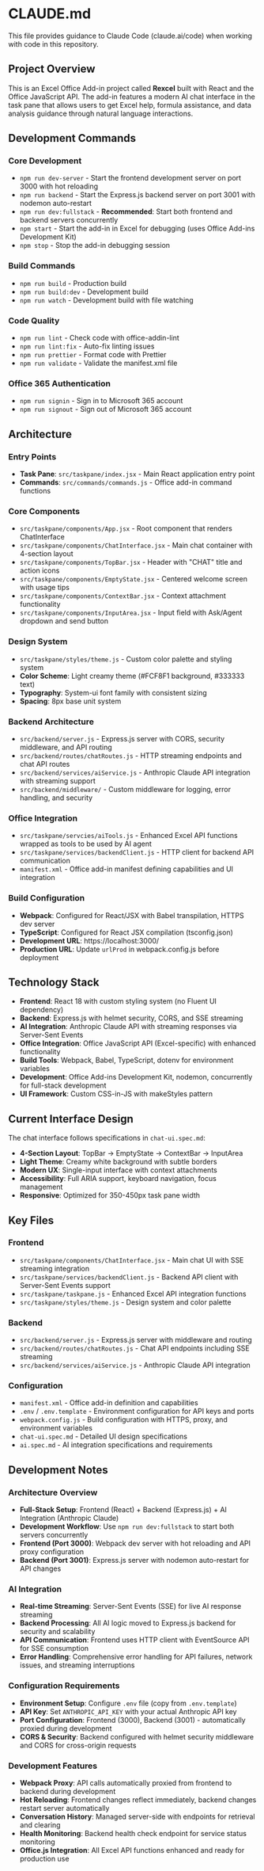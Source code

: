 # CLAUDE.md

This file provides guidance to Claude Code (claude.ai/code) when working with code in this repository.

## Project Overview

This is an Excel Office Add-in project called **Rexcel** built with React and the Office JavaScript API. The add-in features a modern AI chat interface in the task pane that allows users to get Excel help, formula assistance, and data analysis guidance through natural language interactions.

## Development Commands

### Core Development

- `npm run dev-server` - Start the frontend development server on port 3000 with hot reloading
- `npm run backend` - Start the Express.js backend server on port 3001 with nodemon auto-restart
- `npm run dev:fullstack` - **Recommended**: Start both frontend and backend servers concurrently
- `npm start` - Start the add-in in Excel for debugging (uses Office Add-ins Development Kit)
- `npm stop` - Stop the add-in debugging session

### Build Commands

- `npm run build` - Production build
- `npm run build:dev` - Development build
- `npm run watch` - Development build with file watching

### Code Quality

- `npm run lint` - Check code with office-addin-lint
- `npm run lint:fix` - Auto-fix linting issues
- `npm run prettier` - Format code with Prettier
- `npm run validate` - Validate the manifest.xml file

### Office 365 Authentication

- `npm run signin` - Sign in to Microsoft 365 account
- `npm run signout` - Sign out of Microsoft 365 account

## Architecture

### Entry Points

- **Task Pane**: `src/taskpane/index.jsx` - Main React application entry point
- **Commands**: `src/commands/commands.js` - Office add-in command functions

### Core Components

- `src/taskpane/components/App.jsx` - Root component that renders ChatInterface
- `src/taskpane/components/ChatInterface.jsx` - Main chat container with 4-section layout
- `src/taskpane/components/TopBar.jsx` - Header with "CHAT" title and action icons
- `src/taskpane/components/EmptyState.jsx` - Centered welcome screen with usage tips
- `src/taskpane/components/ContextBar.jsx` - Context attachment functionality
- `src/taskpane/components/InputArea.jsx` - Input field with Ask/Agent dropdown and send button

### Design System

- `src/taskpane/styles/theme.js` - Custom color palette and styling system
- **Color Scheme**: Light creamy theme (#FCF8F1 background, #333333 text)
- **Typography**: System-ui font family with consistent sizing
- **Spacing**: 8px base unit system

### Backend Architecture

- `src/backend/server.js` - Express.js server with CORS, security middleware, and API routing
- `src/backend/routes/chatRoutes.js` - HTTP streaming endpoints and chat API routes
- `src/backend/services/aiService.js` - Anthropic Claude API integration with streaming support
- `src/backend/middleware/` - Custom middleware for logging, error handling, and security

### Office Integration

- `src/taskpane/servcies/aiTools.js` - Enhanced Excel API functions wrapped as tools to be used by AI agent
- `src/taskpane/services/backendClient.js` - HTTP client for backend API communication
- `manifest.xml` - Office add-in manifest defining capabilities and UI integration

### Build Configuration

- **Webpack**: Configured for React/JSX with Babel transpilation, HTTPS dev server
- **TypeScript**: Configured for React JSX compilation (tsconfig.json)
- **Development URL**: https://localhost:3000/
- **Production URL**: Update `urlProd` in webpack.config.js before deployment

## Technology Stack

- **Frontend**: React 18 with custom styling system (no Fluent UI dependency)
- **Backend**: Express.js with helmet security, CORS, and SSE streaming
- **AI Integration**: Anthropic Claude API with streaming responses via Server-Sent Events
- **Office Integration**: Office JavaScript API (Excel-specific) with enhanced functionality
- **Build Tools**: Webpack, Babel, TypeScript, dotenv for environment variables
- **Development**: Office Add-ins Development Kit, nodemon, concurrently for full-stack development
- **UI Framework**: Custom CSS-in-JS with makeStyles pattern

## Current Interface Design

The chat interface follows specifications in `chat-ui.spec.md`:

- **4-Section Layout**: TopBar → EmptyState → ContextBar → InputArea
- **Light Theme**: Creamy white background with subtle borders
- **Modern UX**: Single-input interface with context attachments
- **Accessibility**: Full ARIA support, keyboard navigation, focus management
- **Responsive**: Optimized for 350-450px task pane width

## Key Files

### Frontend

- `src/taskpane/components/ChatInterface.jsx` - Main chat UI with SSE streaming integration
- `src/taskpane/services/backendClient.js` - Backend API client with Server-Sent Events support
- `src/taskpane/taskpane.js` - Enhanced Excel API integration functions
- `src/taskpane/styles/theme.js` - Design system and color palette

### Backend

- `src/backend/server.js` - Express.js server with middleware and routing
- `src/backend/routes/chatRoutes.js` - Chat API endpoints including SSE streaming
- `src/backend/services/aiService.js` - Anthropic Claude API integration

### Configuration

- `manifest.xml` - Office add-in definition and capabilities
- `.env` / `.env.template` - Environment configuration for API keys and ports
- `webpack.config.js` - Build configuration with HTTPS, proxy, and environment variables
- `chat-ui.spec.md` - Detailed UI design specifications
- `ai.spec.md` - AI integration specifications and requirements

## Development Notes

### Architecture Overview

- **Full-Stack Setup**: Frontend (React) + Backend (Express.js) + AI Integration (Anthropic Claude)
- **Development Workflow**: Use `npm run dev:fullstack` to start both servers concurrently
- **Frontend (Port 3000)**: Webpack dev server with hot reloading and API proxy configuration
- **Backend (Port 3001)**: Express.js server with nodemon auto-restart for API changes

### AI Integration

- **Real-time Streaming**: Server-Sent Events (SSE) for live AI response streaming
- **Backend Processing**: All AI logic moved to Express.js backend for security and scalability
- **API Communication**: Frontend uses HTTP client with EventSource API for SSE consumption
- **Error Handling**: Comprehensive error handling for API failures, network issues, and streaming interruptions

### Configuration Requirements

- **Environment Setup**: Configure `.env` file (copy from `.env.template`)
- **API Key**: Set `ANTHROPIC_API_KEY` with your actual Anthropic API key
- **Port Configuration**: Frontend (3000), Backend (3001) - automatically proxied during development
- **CORS & Security**: Backend configured with helmet security middleware and CORS for cross-origin requests

### Development Features

- **Webpack Proxy**: API calls automatically proxied from frontend to backend during development
- **Hot Reloading**: Frontend changes reflect immediately, backend changes restart server automatically
- **Conversation History**: Managed server-side with endpoints for retrieval and clearing
- **Health Monitoring**: Backend health check endpoint for service status monitoring
- **Office.js Integration**: All Excel API functions enhanced and ready for production use
